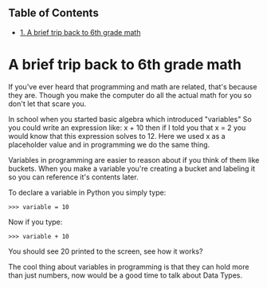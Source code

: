 <div id="table-of-contents">
<h2>Table of Contents</h2>
<div id="text-table-of-contents">
<ul>
<li><a href="#a-brief-trip-back-to-6th-grade-math">1. A brief trip back to 6th grade math</a></li>
</ul>
</div>
</div>

<a id="a-brief-trip-back-to-6th-grade-math"></a>

# A brief trip back to 6th grade math

If you've ever heard that programming and math are related, that's
because they are. Though you make the computer do all the actual math
for you so don't let that scare you.

In school when you started basic algebra which introduced "variables" So
you could write an expression like: x + 10 then if I told you that x = 2
you would know that this expression solves to 12. Here we used x as a
placeholder value and in programming we do the same thing.

Variables in programming are easier to reason about if you think of them
like buckets. When you make a variable you're creating a bucket and
labeling it so you can reference it's contents later.

To declare a variable in Python you simply type:

	>>> variable = 10

Now if you type:

	>>> variable + 10

You should see 20 printed to the screen, see how it works?

The cool thing about variables in programming is that they can hold more
than just numbers, now would be a good time to talk about Data Types.
